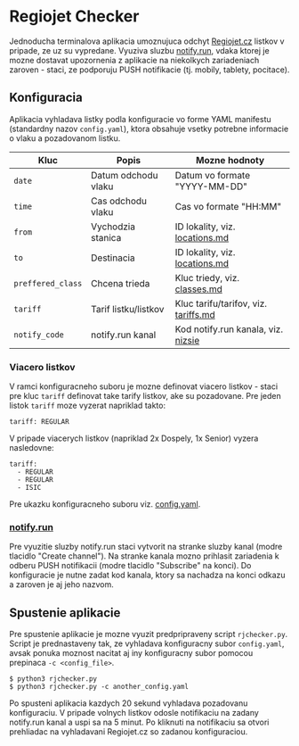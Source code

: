 # Regiojet Checker

Jednoducha terminalova aplikacia umoznujuca odchyt [Regiojet.cz](https://regiojet.cz/) listkov v pripade, ze uz su vypredane. Vyuziva sluzbu [notify.run](https://notify.run/), vdaka ktorej je mozne dostavat upozornenia z aplikacie na niekolkych zariadeniach zaroven - staci, ze podporuju PUSH notifikacie (tj. mobily, tablety, pocitace).

## Konfiguracia

Aplikacia vyhladava listky podla konfiguracie vo forme YAML manifestu (standardny nazov `config.yaml`), ktora obsahuje vsetky potrebne informacie o vlaku a pozadovanom listku.

| Kluc            	| Popis                	| Mozne hodnoty                        	|
|-----------------	|----------------------	|--------------------------------------	|
| `date`            	| Datum odchodu vlaku  	| Datum vo formate "YYYY-MM-DD"        	|
| `time`            	| Cas odchodu vlaku    	| Cas vo formate "HH:MM"               	|
| `from`            	| Vychodzia stanica    	| ID lokality, viz. [locations.md](locations.md)       	|
| `to`              	| Destinacia           	| ID lokality, viz. [locations.md](locations.md)       	|
| `preffered_class` 	| Chcena trieda        	| Kluc triedy, viz. [classes.md](classes.md)         	|
| `tariff`          	| Tarif listku/listkov 	| Kluc tarifu/tarifov, viz. [tariffs.md](tariffs.md) 	|
| `notify_code`     	| notify.run kanal     	| Kod notify.run kanala, viz. [nizsie](#notifyrun)   	|

### Viacero listkov

V ramci konfiguracneho suboru je mozne definovat viacero listkov - staci pre kluc `tariff` definovat take tarify listkov, ake su pozadovane. Pre jeden listok  `tariff` moze vyzerat napriklad takto:
```
tariff: REGULAR
```

V pripade viacerych listkov (napriklad 2x Dospely, 1x Senior) vyzera nasledovne:
```
tariff:
  - REGULAR
  - REGULAR
  - ISIC
```

Pre ukazku konfiguracneho suboru viz. [config.yaml](config.yaml).

### [notify.run](https://notify.run/)

Pre vyuzitie sluzby notify.run staci vytvorit na stranke sluzby kanal (modre tlacidlo "Create channel"). Na stranke kanala mozno prihlasit zariadenia k odberu PUSH notifikacii (modre tlacidlo "Subscribe" na konci). Do konfiguracie je nutne zadat kod kanala, ktory sa nachadza na konci odkazu a zaroven je aj jeho nazvom. 

## Spustenie aplikacie

Pre spustenie aplikacie je mozne vyuzit predpripraveny script `rjchecker.py`. Script je prednastaveny tak, ze vyhladava konfiguracny subor `config.yaml`, avsak ponuka moznost nacitat aj iny konfiguracny subor pomocou prepinaca `-c <config_file>`.

```
$ python3 rjchecker.py
$ python3 rjchecker.py -c another_config.yaml
```


Po spusteni aplikacia kazdych 20 sekund vyhladava pozadovanu konfiguraciu. V pripade volnych listkov odosle notifikaciu na zadany notify.run kanal a uspi sa na 5 minut. Po kliknuti na notifikaciu sa otvori prehliadac na vyhladavani Regiojet.cz so zadanou konfiguraciou.